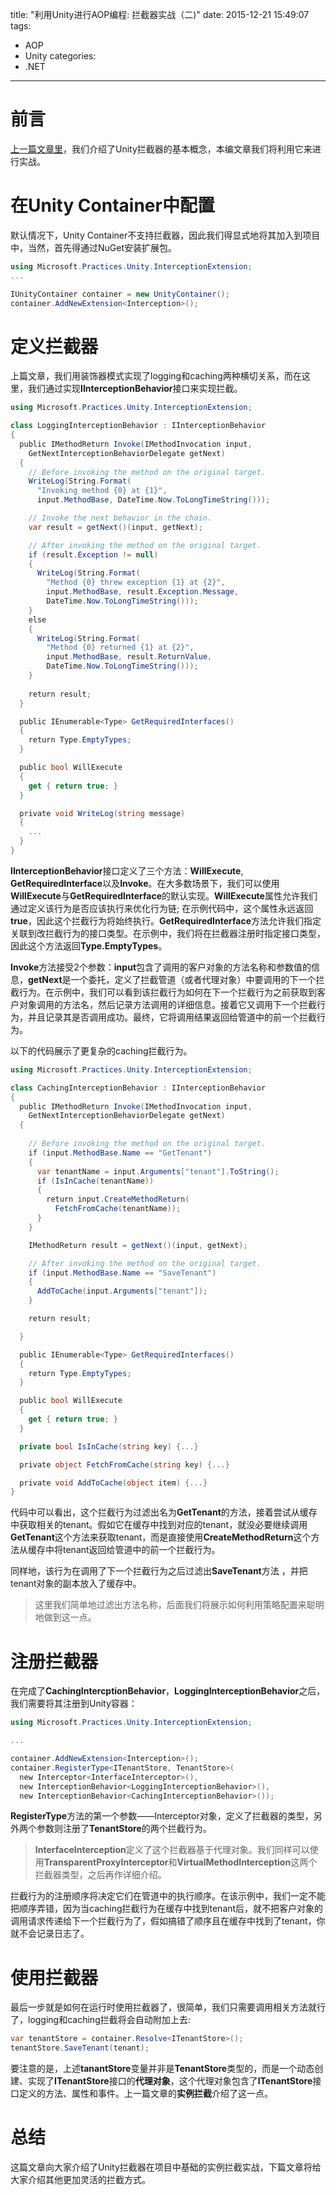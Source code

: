 title: "利用Unity进行AOP编程: 拦截器实战（二)"
date: 2015-12-21 15:49:07
tags:
- AOP
- Unity
categories:
- .NET
---

# 前言
[上一篇文章里](http://neilq.github.io/2015/10/31/AOP-programming-with-Unity-1/)，我们介绍了Unity拦截器的基本概念，本编文章我们将利用它来进行实战。

# 在Unity Container中配置
默认情况下，Unity Container不支持拦截器，因此我们得显式地将其加入到项目中，当然，首先得通过NuGet安装扩展包。
```csharp
using Microsoft.Practices.Unity.InterceptionExtension;
...

IUnityContainer container = new UnityContainer();
container.AddNewExtension<Interception>();
```

# 定义拦截器
上篇文章，我们用装饰器模式实现了logging和caching两种横切关系，而在这里，我们通过实现**IInterceptionBehavior**接口来实现拦截。
```csharp
using Microsoft.Practices.Unity.InterceptionExtension;

class LoggingInterceptionBehavior : IInterceptionBehavior
{
  public IMethodReturn Invoke(IMethodInvocation input,
    GetNextInterceptionBehaviorDelegate getNext)
  {
    // Before invoking the method on the original target.
    WriteLog(String.Format(
      "Invoking method {0} at {1}",
      input.MethodBase, DateTime.Now.ToLongTimeString()));

    // Invoke the next behavior in the chain.
    var result = getNext()(input, getNext);

    // After invoking the method on the original target.
    if (result.Exception != null)
    {
      WriteLog(String.Format(
        "Method {0} threw exception {1} at {2}",
        input.MethodBase, result.Exception.Message,
        DateTime.Now.ToLongTimeString()));
    }
    else
    {
      WriteLog(String.Format(
        "Method {0} returned {1} at {2}",
        input.MethodBase, result.ReturnValue,
        DateTime.Now.ToLongTimeString()));
    }
    
    return result;
  }

  public IEnumerable<Type> GetRequiredInterfaces()
  {
    return Type.EmptyTypes;
  }

  public bool WillExecute
  {
    get { return true; }
  }

  private void WriteLog(string message)
  {
    ...
  }
}
```

**IInterceptionBehavior**接口定义了三个方法：**WillExecute**, **GetRequiredInterface**以及**Invoke**。在大多数场景下，我们可以使用**WillExecute**与**GetRequiredInterface**的默认实现。**WillExecute**属性允许我们通过定义该行为是否应该执行来优化行为链; 在示例代码中，这个属性永远返回**true**，因此这个拦截行为将始终执行。**GetRequiredInterface**方法允许我们指定关联到改拦截行为的接口类型。在示例中，我们将在拦截器注册时指定接口类型，因此这个方法返回**Type.EmptyTypes**。

**Invoke**方法接受2个参数：**input**包含了调用的客户对象的方法名称和参数值的信息，**getNext**是一个委托，定义了拦截管道（或者代理对象）中要调用的下一个拦截行为。在示例中，我们可以看到该拦截行为如何在下一个拦截行为之前获取到客户对象调用的方法名，然后记录方法调用的详细信息。接着它又调用下一个拦截行为，并且记录其是否调用成功。最终，它将调用结果返回给管道中的前一个拦截行为。

以下的代码展示了更复杂的caching拦截行为。
```csharp
using Microsoft.Practices.Unity.InterceptionExtension;

class CachingInterceptionBehavior : IInterceptionBehavior
{
  public IMethodReturn Invoke(IMethodInvocation input,
    GetNextInterceptionBehaviorDelegate getNext)
  {
    
    // Before invoking the method on the original target.
    if (input.MethodBase.Name == "GetTenant")
    {
      var tenantName = input.Arguments["tenant"].ToString();
      if (IsInCache(tenantName))
      {
        return input.CreateMethodReturn(
          FetchFromCache(tenantName));
      }
    }

    IMethodReturn result = getNext()(input, getNext);

    // After invoking the method on the original target.
    if (input.MethodBase.Name == "SaveTenant")
    {
      AddToCache(input.Arguments["tenant"]);
    }

    return result;

  }

  public IEnumerable<Type> GetRequiredInterfaces()
  {
    return Type.EmptyTypes;
  }

  public bool WillExecute
  {
    get { return true; }
  }

  private bool IsInCache(string key) {...}

  private object FetchFromCache(string key) {...}

  private void AddToCache(object item) {...}
}
```

代码中可以看出，这个拦截行为过滤出名为**GetTenant**的方法，接着尝试从缓存中获取相关的tenant。假如它在缓存中找到对应的tenant，就没必要继续调用**GetTenant**这个方法来获取tenant，而是直接使用**CreateMethodReturn**这个方法从缓存中将tenant返回给管道中的前一个拦截行为。

同样地，该行为在调用了下一个拦截行为之后过滤出**SaveTenant**方法 ，并把tenant对象的副本放入了缓存中。
>这里我们简单地过滤出方法名称，后面我们将展示如何利用策略配置来聪明地做到这一点。

# 注册拦截器
在完成了**CachingIntercptionBehavior**，**LoggingInterceptionBehavior**之后，我们需要将其注册到Unity容器：
```csharp
using Microsoft.Practices.Unity.InterceptionExtension;

...

container.AddNewExtension<Interception>();
container.RegisterType<ITenantStore, TenantStore>(
  new Interceptor<InterfaceInterceptor>(),
  new InterceptionBehavior<LoggingInterceptionBehavior>(),
  new InterceptionBehavior<CachingInterceptionBehavior>());
```

**RegisterType**方法的第一个参数——Interceptor对象，定义了拦截器的类型，另外两个参数则注册了**TenantStore**的两个拦截行为。
>**InterfaceInterception**定义了这个拦截器基于代理对象。我们同样可以使用**TransparentProxyInterceptor**和**VirtualMethodInterception**这两个拦截器类型，之后再作详细介绍。

拦截行为的注册顺序将决定它们在管道中的执行顺序。在该示例中，我们一定不能把顺序弄错，因为当caching拦截行为在缓存中找到tenant后，就不把客户对象的调用请求传递给下一个拦截行为了，假如搞错了顺序且在缓存中找到了tenant，你就不会记录日志了。

# 使用拦截器
最后一步就是如何在运行时使用拦截器了，很简单，我们只需要调用相关方法就行了，logging和caching拦截将会自动附加上去:
```csharp
var tenantStore = container.Resolve<ITenantStore>();
tenantStore.SaveTenant(tenant);
```
要注意的是，上述**tanantStore**变量并非是**TenantStore**类型的，而是一个动态创建、实现了**ITenantStore**接口的**代理对象**，这个代理对象包含了**ITenantStore**接口定义的方法、属性和事件。上一篇文章的**实例拦截**介绍了这一点。

# 总结
这篇文章向大家介绍了Unity拦截器在项目中基础的实例拦截实战，下篇文章将给大家介绍其他更加灵活的拦截方式。
